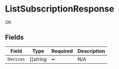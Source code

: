 # ListSubscriptionResponse

OK


## Fields

| Field              | Type               | Required           | Description        |
| ------------------ | ------------------ | ------------------ | ------------------ |
| `Devices`          | []*string*         | :heavy_minus_sign: | N/A                |
